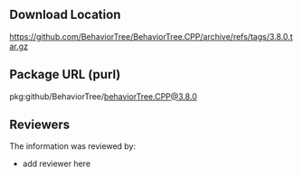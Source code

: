 ## Download Location

https://github.com/BehaviorTree/BehaviorTree.CPP/archive/refs/tags/3.8.0.tar.gz

## Package URL (purl)

pkg:github/BehaviorTree/behaviorTree.CPP@3.8.0

## Reviewers

The information was reviewed by:

* add reviewer here
